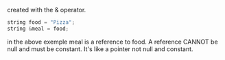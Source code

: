 created with the & operator.
```c++
string food = "Pizza";  
string &meal = food;
```
in the above exemple meal is a reference to food.
A reference CANNOT be null and must be constant.
It's like a pointer not null and constant.